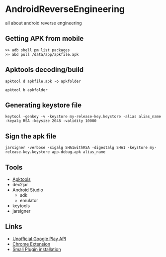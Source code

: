 # AndroidReverseEngineering
all about android reverse engineering

## Getting APK from mobile
```
>> adb shell pm list packages
>> abd pull /data/app/apkfile.apk
```
## Apktools decoding/build
```
apktool d apkfile.apk -o apkfolder
```
```
apktool b apkfolder
```

## Generating keystore file
```
keytool -genkey -v -keystore my-release-key.keystore -alias alias_name -keyalg RSA -keysize 2048 -validity 10000
```
## Sign the apk file
```
jarsigner -verbose -sigalg SHA1withRSA -digestalg SHA1 -keystore my-release-key.keystore app-debug.apk alias_name
```

## Tools
* [Apktools](https://ibotpeaches.github.io/Apktool/)
* dex2jar
* Android Studio
   * sdk 
   * emulator
* keytools
* jarsigner

## Links 
* [Unofficial Google Play API](https://github.com/egirault/googleplay-api)
* [Chrome Extension](https://chrome.google.com/webstore/detail/apk-downloader/fgljidimohbcmjdabiecfeikkmpbjegm?hl=en)
* [Smali Plugin installation](https://crosp.net/blog/software-development/mobile/android/android-reverse-engineering-debugging-smali-using-smalidea/)





